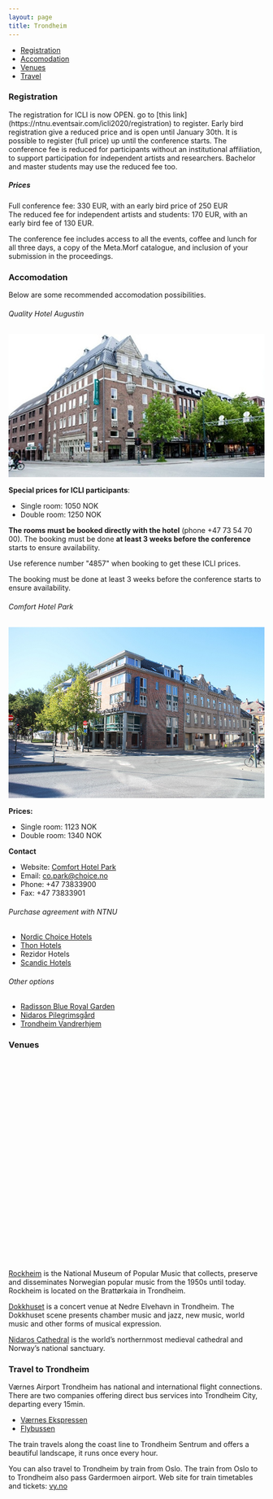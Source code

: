 ```yaml
---
layout: page
title: Trondheim
---
```


<script src='https://api.tiles.mapbox.com/mapbox-gl-js/v1.3.1/mapbox-gl.js'></script>
<link href='https://api.tiles.mapbox.com/mapbox-gl-js/v1.3.1/mapbox-gl.css' rel='stylesheet' />
<style>
  #map { 
    position: top:0; bottom:0; height: 400px; max-width: 100%; 
  }
  .marker {
    background-image: url('../assets/img/poi.png');
    background-size: cover;
    width: 50px;
    height: 50px;
    border-radius: 50%;
    cursor: pointer;
  }
  .mapboxgl-popup {
    max-width: 200px;
  }

  .mapboxgl-popup-content {
    text-align: center;
    font-family: 'Open Sans', sans-serif;
  }
</style>
  
- [Registration](#registration)
- [Accomodation](#accomodation)
- [Venues](#venues)
- [Travel](#travel)

<h3 id="registation">Registration</h3>  
The registration for ICLI is now OPEN. go to [this link](https://ntnu.eventsair.com/icli2020/registration) to register.
Early bird registration give a reduced price and is open until January 30th. It is possible to register (full price) up until the conference starts.
The conference fee is reduced for participants without an institutional affiliation, to support participation for independent artists and researchers. Bachelor and master students may  use the reduced fee too.


##### Prices
Full conference fee: 330 EUR, with an early bird price of 250 EUR  
The reduced fee for independent artists and students: 170 EUR, with an early bird fee of 130 EUR.

The conference fee includes access to all the events, coffee and lunch for all three days, a copy of the Meta.Morf catalogue, and inclusion of your submission in the proceedings.


<h3 id="accomodation">Accomodation</h3>

Below are some recommended accomodation possibilities.

###### Quality Hotel Augustin

![Quality Hotel Augustin](/assets/img/Quality-Hotel-Augustin.jpg)

**Special prices for ICLI participants**:

- Single room: 1050 NOK
- Double room: 1250 NOK

**The rooms must be booked directly with the hotel** (phone +47 73 54 70 00). The booking must be done **at least 3 weeks before the conference** starts to ensure availability.

Use reference number "4857" when booking to get these ICLI prices.

The booking must be done at least 3 weeks before the conference starts to ensure availability.

###### Comfort Hotel Park

![Comfort Park](/assets/img/Comfort-Hotel-Park.jpg)

**Prices:**

- Single room: 1123 NOK
- Double room: 1340 NOK

**Contact**

- Website: [Comfort Hotel Park](https://www.nordicchoicehotels.no/hotell/norge/trondheim/comfort-hotel-park/)
- Email: [co.park@choice.no](mailto:co.park@choice.no)
- Phone: +47 73833900
- Fax: +47 73833901


###### Purchase agreement with NTNU

- [Nordic Choice Hotels](https://www.nordicchoicehotels.com/hotels/norway/trondheim)
- [Thon Hotels](https://www.thonhotels.com/our-hotels/norway/trondheim/thon-hotel-trondheim/)
- Rezidor Hotels
- [Scandic Hotels](https://www.scandichotels.com/hotels/norway/trondheim)

###### Other options

- [Radisson Blue Royal Garden](https://www.radissonhotels.com/en-us/hotels/radisson-blu-trondheim-royal-garden)
- [Nidaros Pilegrimsgård](http://pilegrimsgarden.pilegrimsleden.no/)
- [Trondheim Vandrerhjem](http://www.trondheimvandrerhjem.no/en/home.html)


<h3 id="venues">Venues</h3>  



<div id='map'></div>

<script>
  mapboxgl.accessToken = 'pk.eyJ1IjoibGl2ZWludGVyZmFjZXMiLCJhIjoiY2swcDZ5Mno3MGYxdjNnbjZmYmJsdHJkaSJ9.bfcq3YulwNY3JekbxvASOQ';
   
  var map = new mapboxgl.Map({
    container: 'map',
    style: 'mapbox://styles/mapbox/streets-v9',
    center: [10.406494, 63.434764],
    zoom: 12
  });
   
  var geojson = {
    type: 'FeatureCollection',
    features: [{
      type: 'Feature',
      geometry: {
        type: 'Point',
        coordinates: [10.401446, 63.438835]
      },
      properties: {
        title: 'Rockheim',
        description: 'Brattørkaia 14, 7010 Trondheim'
      }
    },
    {
      type: 'Feature',
      geometry: {
        type: 'Point',
        coordinates: [10.411141, 63.434183]
      },
      properties: {
        title: 'Dokkhuset',
        description: 'Dokkparken 4, 7042 Trondheim'
      }
    },
    {
      type: 'Feature',
      geometry: {
        type: 'Point',
        coordinates: [10.395398, 63.426880]
      },
      properties: {
        title: 'Nidarosdomen',
        description: 'Kongsgårdsgata 2, 7013 Trondheim'
      }
    }]
  };
   
  map.on('load', function () {
    geojson.features.forEach(function(marker) {
      // create a HTML element for each feature
      var el = document.createElement('div');
      el.className = 'marker';

      // make a marker for each feature and add to the map
      new mapboxgl.Marker(el)
      .setLngLat(marker.geometry.coordinates)
      // add popups
      .setPopup(new mapboxgl.Popup({ offset: 25, maxWidth: 150, anchor: 'left' })
        .setHTML(
          '<h5>' + marker.properties.title + '</h5>' + 
          '<p>' + marker.properties.description + '</p>' + 
          // use the (...)_thumb.jpg images
          '<img src=\'../assets/img/' + marker.properties.title.toLowerCase() + '_thumb.jpg\'></img>'
        ))
      .addTo(map);
    });
  });
 
</script>
[Rockheim](https://rockheim.no/) is the National Museum of Popular Music that collects, preserve and disseminates
Norwegian popular music from the 1950s until today. Rockheim is located on the Brattørkaia in Trondheim.  

[Dokkhuset](http://dokkhuset.no/) is a concert venue at Nedre Elvehavn in Trondheim. The Dokkhuset scene presents chamber music and jazz, new music, world music and other forms of musical expression.

[Nidaros Cathedral](https://www.nidarosdomen.no/en/) is the world’s northernmost medieval cathedral and Norway’s national sanctuary.

<h3 id="travel">Travel to Trondheim</h3>  

Værnes Airport Trondheim has national and international flight connections.
There are two companies offering direct bus services into Trondheim City, departing every 15min.  

* [Værnes Ekspressen](https://vaernesekspressen.no/)
* [Flybussen](https://www.flybussen.no/?dir=to)

The train travels along the coast line to Trondheim Sentrum and offers a beautiful landscape, it
runs once every hour. 

You can also travel to Trondheim by train from Oslo. The train from Oslo to to Trondheim also pass Gardermoen airport.
Web site for train timetables and tickets: [vy.no](https://www.vy.no/en)
